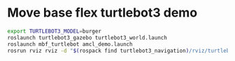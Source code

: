 # Move base flex turtlebot3 demo

```sh
export TURTLEBOT3_MODEL=burger
roslaunch turtlebot3_gazebo turtlebot3_world.launch
roslaunch mbf_turtlebot amcl_demo.launch
rosrun rviz rviz -d "$(rospack find turtlebot3_navigation)/rviz/turtlebot3_navigation.rviz"
```
